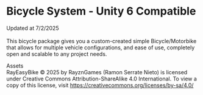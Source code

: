 # Bicycle System - Unity 6 Compatible
Updated at 7/2/2025\
\
This bicycle package gives you a custom-created simple Bicycle/Motorbike that allows for multiple vehicle configurations, and ease of use, completely open and scalable to any project needs.

Assets
\
RayEasyBike © 2025 by RayznGames (Ramon Serrate Nieto) is licensed under Creative Commons Attribution-ShareAlike 4.0 International. To view a copy of this license, visit https://creativecommons.org/licenses/by-sa/4.0/
